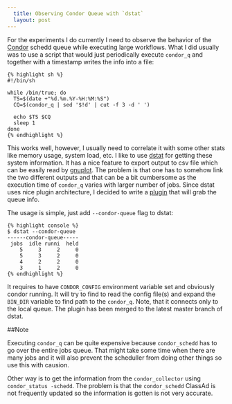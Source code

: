 ```yaml
---
  title: Observing Condor Queue with `dstat`
  layout: post
---
```


For the experiments I do currently I need to observe the behavior of the
[Condor][condor] schedd queue while executing large workflows. What I did
usually was to use a script that would just periodically execute `condor_q` and
together with a timestamp writes the info into a file:

    {% highlight sh %}
    #!/bin/sh

    while /bin/true; do
      TS=$(date +"%d.%m.%Y-%H:%M:%S")
      CQ=$(condor_q | sed '$!d' | cut -f 3 -d ' ')

      echo $TS $CQ
      sleep 1
    done
    {% endhighlight %}

This works well, however, I usually need to correlate it with some other stats
like memory usage, system load, etc. I like to use [dstat][] for getting these
system information. It has a nice feature to export output to csv file which
can be easily read by [gnuplot][]. The problem is that one has to somehow link
the two different outputs and that can be a bit cumbersome as the execution
time of `condor_q` varies with larger number of jobs. Since dstat uses nice
plugin architecture, I decided to write a [plugin][condor-queue-dstat] that
will grab the queue info.

The usage is simple, just add `--condor-queue` flag to dstat:

    {% highlight console %}
    $ dstat --condor-queue
    ------condor-queue-----
     jobs  idle runni  held
        5     3     2     0
        5     3     2     0
        4     2     2     0
        3     1     2     0
    {% endhighlight %}

It requires to have `CONDOR_CONFIG` environment variable set and obviously
condor running. It will try to find to read the config file(s) and expand the
`BIN_DIR` variable to find path to the `condor_q`. Note, that it connects only
to the local queue. The plugin has been merged to the latest master branch of
dstat.

##Note

Executing `condor_q` can be quite expensive because `condor_schedd` has to go
over the entire jobs queue. That might take some time when there are many jobs
and it will also prevent the scheduller from doing other things so use this
with causion. 

Other way is to get the information from the `condor_collector`
using `condor_status -schedd`. The problem is that the `condor_schedd` ClassAd
is not frequently updated so the information is gotten is not very accurate.


[dstat]: https://github.com/dagwieers/dstat
[condor]: http://www.cs.wisc.edu/condor/
[gnuplot]: http://www.gnuplot.info/
[condor-queue-dstat]: https://github.com/dagwieers/dstat/blob/master/plugins/dstat_condor_queue.py
